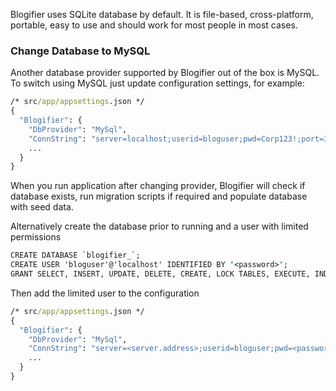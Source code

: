 Blogifier uses SQLite database by default. It is file-based, cross-platform, portable, 
easy to use and should work for most people in most cases.

### Change Database to MySQL

Another database provider supported by Blogifier out of the box is MySQL. To switch 
using MySQL just update configuration settings, for example:

```cmd
/* src/app/appsettings.json */
{
  "Blogifier": {
    "DbProvider": "MySql",
    "ConnString": "server=localhost;userid=bloguser;pwd=Corp123!;port=3306;database=blogifier_;sslmode=none;",
    ...
  }
}
```

When you run application after changing provider, Blogifier will check if database exists, 
run migration scripts if required and populate database with seed data.

Alternatively create the database prior to running and a user with limited permissions

```cmd
CREATE DATABASE `blogifier_`;
CREATE USER 'bloguser'@'localhost' IDENTIFIED BY '<password>';
GRANT SELECT, INSERT, UPDATE, DELETE, CREATE, LOCK TABLES, EXECUTE, INDEX ON `blogifier_`.* TO 'bloguser'@'localhost';
```

Then add the limited user to the configuration

```cmd
/* src/app/appsettings.json */
{
  "Blogifier": {
    "DbProvider": "MySql",
    "ConnString": "server=<server.address>;userid=bloguser;pwd=<password>;port=3306;database=blogifier_;sslmode=none;",
    ...
  }
}
```
